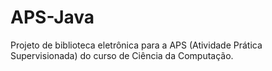 # APS-Java
Projeto de biblioteca eletrônica para a APS (Atividade Prática Supervisionada) do curso de Ciência da Computação.
